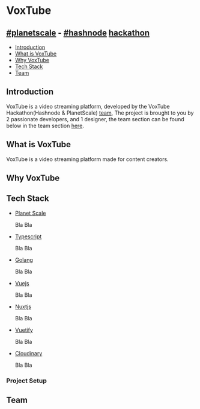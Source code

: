 # VoxTube 
## [#planetscale](https://planetscale.com) - [#hashnode](https://hashnode.com) [hackathon](https://townhall.hashnode.com/planetscale-hackathon)

- [Introduction](#introduction)
- [What is VoxTube](#what-is-voxtube)
- [Why VoxTube](#why-voxtube)
- [Tech Stack](#tech-stack)
- [Team](#team)

## Introduction
VoxTube is a video streaming platform, developed by the VoxTube Hackathon(Hashnode & PlanetScale) [team](#team), The project is brought to you by 2 passionate developers, and 1 designer, the team section can be found below in the team section [here](#team).

## What is VoxTube
VoxTube is a video streaming platform made for content creators.

## Why VoxTube

## Tech Stack

- [Planet Scale]()

  Bla Bla

- [Typescript]()

    Bla Bla


- [Golang]()

  Bla Bla

- [Vuejs]()

  Bla Bla

- [Nuxtjs]()

  Bla Bla

- [Vuetify]()

  Bla Bla

- [Cloudinary]()

  Bla Bla

### Project Setup

## Team